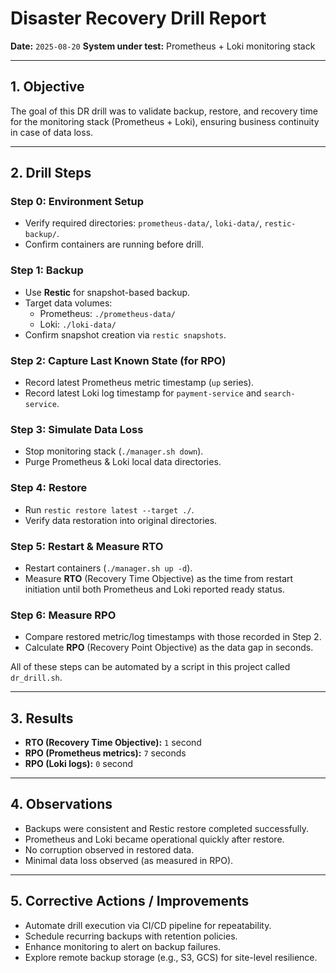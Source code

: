 # Disaster Recovery Drill Report

**Date:** `2025-08-20`
**System under test:** Prometheus + Loki monitoring stack

---

## 1. Objective

The goal of this DR drill was to validate backup, restore, and recovery time for the monitoring stack (Prometheus + Loki), ensuring business continuity in case of data loss.

---

## 2. Drill Steps

### Step 0: Environment Setup

* Verify required directories: `prometheus-data/`, `loki-data/`, `restic-backup/`.
* Confirm containers are running before drill.

### Step 1: Backup

* Use **Restic** for snapshot-based backup.
* Target data volumes:
  * Prometheus: `./prometheus-data/`
  * Loki: `./loki-data/`
* Confirm snapshot creation via `restic snapshots`.

### Step 2: Capture Last Known State (for RPO)

* Record latest Prometheus metric timestamp (`up` series).
* Record latest Loki log timestamp for `payment-service` and `search-service`.

### Step 3: Simulate Data Loss

* Stop monitoring stack (`./manager.sh down`).
* Purge Prometheus & Loki local data directories.

### Step 4: Restore

* Run `restic restore latest --target ./`.
* Verify data restoration into original directories.

### Step 5: Restart & Measure RTO

* Restart containers (`./manager.sh up -d`).
* Measure **RTO** (Recovery Time Objective) as the time from restart initiation until both Prometheus and Loki reported ready status.

### Step 6: Measure RPO

* Compare restored metric/log timestamps with those recorded in Step 2.
* Calculate **RPO** (Recovery Point Objective) as the data gap in seconds.

All of these steps can be automated by a script in this project called `dr_drill.sh`.

---

## 3. Results

* **RTO (Recovery Time Objective):** `1` second
* **RPO (Prometheus metrics):** `7` seconds
* **RPO (Loki logs):** `0` second

---

## 4. Observations

* Backups were consistent and Restic restore completed successfully.
* Prometheus and Loki became operational quickly after restore.
* No corruption observed in restored data.
* Minimal data loss observed (as measured in RPO).

---

## 5. Corrective Actions / Improvements

* Automate drill execution via CI/CD pipeline for repeatability.
* Schedule recurring backups with retention policies.
* Enhance monitoring to alert on backup failures.
* Explore remote backup storage (e.g., S3, GCS) for site-level resilience.
